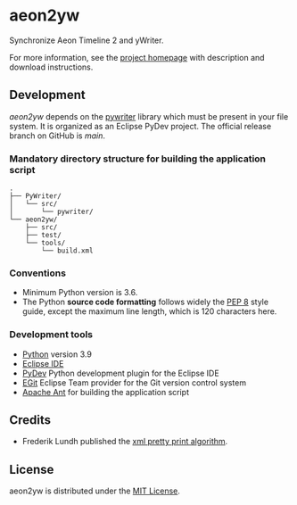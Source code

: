 # aeon2yw
Synchronize Aeon Timeline 2 and yWriter.

For more information, see the [project homepage](https://peter88213.github.io/aeon2yw) with description and download instructions.

## Development

*aeon2yw* depends on the [pywriter](https://github.com/peter88213/PyWriter) library which must be present in your file system. It is organized as an Eclipse PyDev project. The official release branch on GitHub is *main*.

### Mandatory directory structure for building the application script

```
.
├── PyWriter/
│   └── src/
│       └── pywriter/
└── aeon2yw/
    ├── src/
    ├── test/
    └── tools/ 
        └── build.xml
```

### Conventions

- Minimum Python version is 3.6. 
- The Python **source code formatting** follows widely the [PEP 8](https://www.python.org/dev/peps/pep-0008/) style guide, except the maximum line length, which is 120 characters here.

### Development tools

- [Python](https://python.org) version 3.9
- [Eclipse IDE](https://eclipse.org)
- [PyDev](https://pydev.org) Python development plugin for the Eclipse IDE
- [EGit](https://www.eclipse.org/egit/) Eclipse Team provider for the Git version control system
- [Apache Ant](https://ant.apache.org/) for building the application script

## Credits

- Frederik Lundh published the [xml pretty print algorithm](http://effbot.org/zone/element-lib.htm#prettyprint).

## License

aeon2yw is distributed under the [MIT License](http://www.opensource.org/licenses/mit-license.php).
